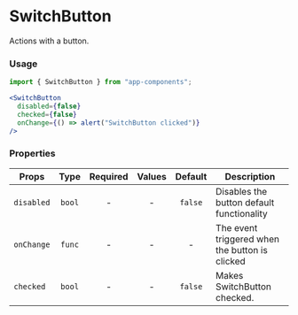 # SwitchButton

Actions with a button.

### Usage

```js
import { SwitchButton } from "app-components";
```

```jsx
<SwitchButton
  disabled={false}
  checked={false}
  onChange={() => alert("SwitchButton clicked")}
/>
```

### Properties

| Props      |   Type   | Required |         Values          | Default | Description                                           |
| ---------- | :------: | :------: | :---------------------: | :-----: | ----------------------------------------------------- |
| `disabled` |  `bool`  |    -     |            -            | `false` | Disables the button default functionality             |
| `onChange` |  `func`  |    -     |            -            |    -    | The event triggered when the button is clicked        |
| `checked`  |  `bool`  |    -     |            -            | `false` | Makes SwitchButton checked.                           |

